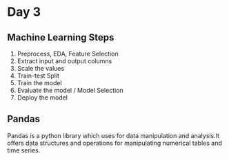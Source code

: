 # Day 3

## Machine Learning Steps

1. Preprocess, EDA, Feature Selection
2. Extract input and output columns
3. Scale the values
4. Train-test Split
5. Train the model
6. Evaluate the model / Model Selection
7. Deploy the model

## Pandas

Pandas is a python library which uses for data manipulation and analysis.It offers data structures and operations for manipulating numerical tables and time series.

